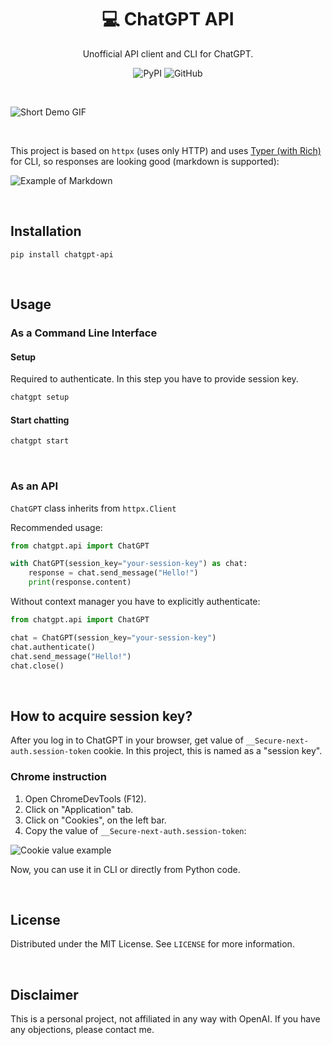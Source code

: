 <h1 align="center">💻 ChatGPT API</h1>

<p align="center">Unofficial API client and CLI for ChatGPT.</p>

<p align="center">
    <img alt="PyPI" src="https://img.shields.io/pypi/v/chatgpt-api">
    <img alt="GitHub" src="https://img.shields.io/github/license/mbroton/chatgpt-api">
</p>
<br>

![Short Demo GIF](https://user-images.githubusercontent.com/50829834/205704349-183b1e73-6e3e-4c91-b537-c51e5cefdf17.gif)

<br>

This project is based on `httpx` (uses only HTTP) and uses [Typer (with Rich)](https://typer.tiangolo.com/) for CLI, so responses are looking good (markdown is supported):

![Example of Markdown](https://user-images.githubusercontent.com/50829834/205705518-a23cef55-75c7-407f-bb4f-500bffc1ede7.png)

<br>

## Installation

```
pip install chatgpt-api
```

<br>

## Usage

### As a Command Line Interface

#### Setup

Required to authenticate. In this step you have to provide session key.
```sh
chatgpt setup
```

#### Start chatting

```sh
chatgpt start
```

<br>

### As an API

`ChatGPT` class inherits from `httpx.Client`

Recommended usage:

```python
from chatgpt.api import ChatGPT

with ChatGPT(session_key="your-session-key") as chat:
    response = chat.send_message("Hello!")
    print(response.content)
```

Without context manager you have to explicitly authenticate:
```python
from chatgpt.api import ChatGPT

chat = ChatGPT(session_key="your-session-key")
chat.authenticate()
chat.send_message("Hello!")
chat.close()
```

<br>

## How to acquire session key?

After you log in to ChatGPT in your browser, get value of `__Secure-next-auth.session-token` cookie. In this project, this is named as a "session key".

### Chrome instruction

1. Open ChromeDevTools (F12).
2. Click on "Application" tab.
3. Click on "Cookies", on the left bar.
4. Copy the value of `__Secure-next-auth.session-token`:

![Cookie value example](https://user-images.githubusercontent.com/50829834/205708256-56f8892d-987d-4ff4-9412-2c23754ecd06.png)

Now, you can use it in CLI or directly from Python code.

<br>

## License

Distributed under the MIT License. See `LICENSE` for more information.

<br>

## Disclaimer

This is a personal project, not affiliated in any way with OpenAI. If you have any objections, please contact me.
